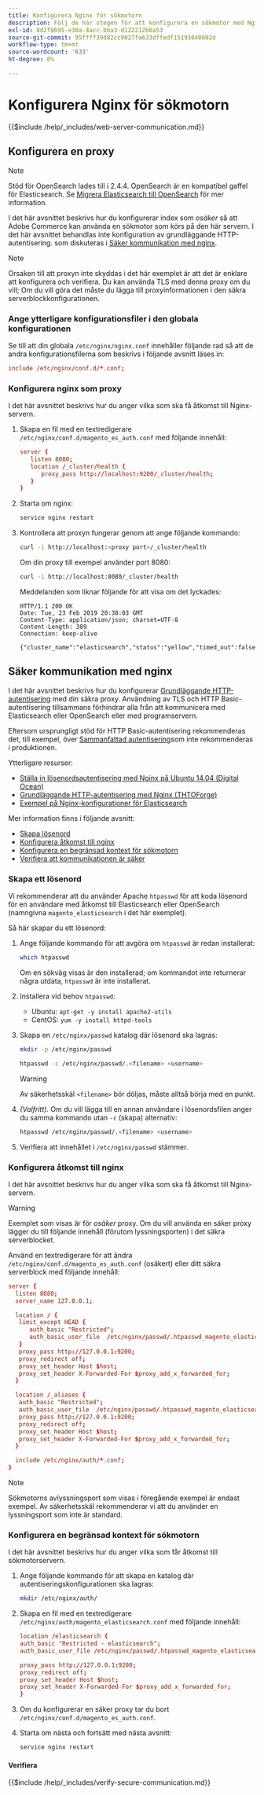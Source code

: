 ```yaml
---
title: Konfigurera Nginx för sökmotorn
description: Följ de här stegen för att konfigurera en sökmotor med Nginx-webbservern för lokala installationer av Adobe Commerce och Magento Open Source.
exl-id: 8d2f8695-e30a-4acc-bba3-d122212b0a53
source-git-commit: 95ffff39d82cc9027fa633dffedf15193040802d
workflow-type: tm+mt
source-wordcount: '633'
ht-degree: 0%

---
```


# Konfigurera Nginx för sökmotorn

{{$include /help/_includes/web-server-communication.md}}

## Konfigurera en proxy

>[!NOTE]
>
>Stöd för OpenSearch lades till i 2.4.4. OpenSearch är en kompatibel gaffel för Elasticsearch. Se [Migrera Elasticsearch till OpenSearch](../../../upgrade/prepare/opensearch-migration.md) för mer information.

I det här avsnittet beskrivs hur du konfigurerar index som *osäker* så att Adobe Commerce kan använda en sökmotor som körs på den här servern. I det här avsnittet behandlas inte konfiguration av grundläggande HTTP-autentisering. som diskuteras i [Säker kommunikation med nginx](#secure-communication-with-nginx).

>[!NOTE]
>
>Orsaken till att proxyn inte skyddas i det här exemplet är att det är enklare att konfigurera och verifiera. Du kan använda TLS med denna proxy om du vill; Om du vill göra det måste du lägga till proxyinformationen i den säkra serverblockkonfigurationen.

### Ange ytterligare konfigurationsfiler i den globala konfigurationen

Se till att din globala `/etc/nginx/nginx.conf` innehåller följande rad så att de andra konfigurationsfilerna som beskrivs i följande avsnitt läses in:

```conf
include /etc/nginx/conf.d/*.conf;
```

### Konfigurera nginx som proxy

I det här avsnittet beskrivs hur du anger vilka som ska få åtkomst till Nginx-servern.

1. Skapa en fil med en textredigerare `/etc/nginx/conf.d/magento_es_auth.conf` med följande innehåll:

   ```conf
   server {
      listen 8080;
      location /_cluster/health {
         proxy_pass http://localhost:9200/_cluster/health;
      }
   }
   ```

1. Starta om nginx:

   ```bash
   service nginx restart
   ```

1. Kontrollera att proxyn fungerar genom att ange följande kommando:

   ```bash
   curl -i http://localhost:<proxy port>/_cluster/health
   ```

   Om din proxy till exempel använder port 8080:

   ```bash
   curl -i http://localhost:8080/_cluster/health
   ```

   Meddelanden som liknar följande för att visa om det lyckades:

   ```terminal
   HTTP/1.1 200 OK
   Date: Tue, 23 Feb 2019 20:38:03 GMT
   Content-Type: application/json; charset=UTF-8
   Content-Length: 389
   Connection: keep-alive
   
   {"cluster_name":"elasticsearch","status":"yellow","timed_out":false,"number_of_nodes":1,"number_of_data_nodes":1,"active_primary_shards":5,"active_shards":5,"relocating_shards":0,"initializing_shards":0,"unassigned_shards":5,"delayed_unassigned_shards":0,"number_of_pending_tasks":0,"number_of_in_flight_fetch":0,"task_max_waiting_in_queue_millis":0,"active_shards_percent_as_number":50.0}
   ```

## Säker kommunikation med nginx

I det här avsnittet beskrivs hur du konfigurerar [Grundläggande HTTP-autentisering](https://nginx.org/en/docs/http/ngx_http_auth_basic_module.html) med din säkra proxy. Användning av TLS och HTTP Basic-autentisering tillsammans förhindrar alla från att kommunicera med Elasticsearch eller OpenSearch eller med programservern.

Eftersom ursprungligt stöd för HTTP Basic-autentisering rekommenderas det, till exempel, över [Sammanfattad autentisering](https://www.nginx.com/resources/wiki/modules/auth_digest/)som inte rekommenderas i produktionen.

Ytterligare resurser:

* [Ställa in lösenordsautentisering med Nginx på Ubuntu 14.04 (Digital Ocean)](https://www.digitalocean.com/community/tutorials/how-to-set-up-password-authentication-with-nginx-on-ubuntu-14-04)
* [Grundläggande HTTP-autentisering med Nginx (THTOForge)](https://www.howtoforge.com/basic-http-authentication-with-nginx)
* [Exempel på Nginx-konfigurationer för Elasticsearch](https://gist.github.com/karmi/b0a9b4c111ed3023a52d)

Mer information finns i följande avsnitt:

* [Skapa lösenord](#create-a-password)
* [Konfigurera åtkomst till nginx](#set-up-access-to-nginx)
* [Konfigurera en begränsad kontext för sökmotorn](#set-up-a-restricted-context-for-the-search-engine)
* [Verifiera att kommunikationen är säker](#secure-communication-with-nginx)

### Skapa ett lösenord

Vi rekommenderar att du använder Apache `htpasswd` för att koda lösenord för en användare med åtkomst till Elasticsearch eller OpenSearch (namngivna `magento_elasticsearch` i det här exemplet).

Så här skapar du ett lösenord:

1. Ange följande kommando för att avgöra om `htpasswd` är redan installerat:

   ```bash
   which htpasswd
   ```

   Om en sökväg visas är den installerad; om kommandot inte returnerar några utdata, `htpasswd` är inte installerat.

1. Installera vid behov `htpasswd`:

   * Ubuntu: `apt-get -y install apache2-utils`
   * CentOS: `yum -y install httpd-tools`

1. Skapa en `/etc/nginx/passwd` katalog där lösenord ska lagras:

   ```bash
   mkdir -p /etc/nginx/passwd
   ```

   ```bash
   htpasswd -c /etc/nginx/passwd/.<filename> <username>
   ```

   >[!WARNING]
   >
   >Av säkerhetsskäl `<filename>` bör döljas, måste alltså börja med en punkt.

1. *(Valfritt).* Om du vill lägga till en annan användare i lösenordsfilen anger du samma kommando utan `-c` (skapa) alternativ:

   ```bash
   htpasswd /etc/nginx/passwd/.<filename> <username>
   ```

1. Verifiera att innehållet i `/etc/nginx/passwd` stämmer.

### Konfigurera åtkomst till nginx

I det här avsnittet beskrivs hur du anger vilka som ska få åtkomst till Nginx-servern.

>[!WARNING]
>
>Exemplet som visas är för *osäker* proxy. Om du vill använda en säker proxy lägger du till följande innehåll (förutom lyssningsporten) i det säkra serverblocket.

Använd en textredigerare för att ändra `/etc/nginx/conf.d/magento_es_auth.conf` (osäkert) eller ditt säkra serverblock med följande innehåll:

```conf
server {
  listen 8080;
  server_name 127.0.0.1;

  location / {
   limit_except HEAD {
      auth_basic "Restricted";
      auth_basic_user_file  /etc/nginx/passwd/.htpasswd_magento_elasticsearch;
   }
   proxy_pass http://127.0.0.1:9200;
   proxy_redirect off;
   proxy_set_header Host $host;
   proxy_set_header X-Forwarded-For $proxy_add_x_forwarded_for;
  }

  location /_aliases {
   auth_basic "Restricted";
   auth_basic_user_file  /etc/nginx/passwd/.htpasswd_magento_elasticsearch;
   proxy_pass http://127.0.0.1:9200;
   proxy_redirect off;
   proxy_set_header Host $host;
   proxy_set_header X-Forwarded-For $proxy_add_x_forwarded_for;
  }

  include /etc/nginx/auth/*.conf;
}
```

>[!NOTE]
>
>Sökmotorns avlyssningsport som visas i föregående exempel är endast exempel. Av säkerhetsskäl rekommenderar vi att du använder en lyssningsport som inte är standard.

### Konfigurera en begränsad kontext för sökmotorn

I det här avsnittet beskrivs hur du anger vilka som får åtkomst till sökmotorservern.

1. Ange följande kommando för att skapa en katalog där autentiseringskonfigurationen ska lagras:

   ```bash
   mkdir /etc/nginx/auth/
   ```

1. Skapa en fil med en textredigerare `/etc/nginx/auth/magento_elasticsearch.conf` med följande innehåll:

   ```conf
   location /elasticsearch {
   auth_basic "Restricted - elasticsearch";
   auth_basic_user_file /etc/nginx/passwd/.htpasswd_magento_elasticsearch;
   
   proxy_pass http://127.0.0.1:9200;
   proxy_redirect off;
   proxy_set_header Host $host;
   proxy_set_header X-Forwarded-For $proxy_add_x_forwarded_for;
   }
   ```

1. Om du konfigurerar en säker proxy tar du bort `/etc/nginx/conf.d/magento_es_auth.conf`.
1. Starta om nästa och fortsätt med nästa avsnitt:

   ```bash
   service nginx restart
   ```

#### Verifiera

{{$include /help/_includes/verify-secure-communication.md}}

